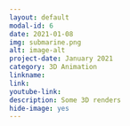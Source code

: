```yaml
---
layout: default
modal-id: 6
date: 2021-01-08
img: submarine.png
alt: image-alt
project-date: January 2021
category: 3D Animation
linkname: 
link:
youtube-link:
description: Some 3D renders
hide-image: yes
---
```


